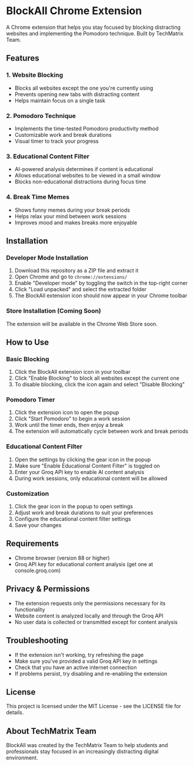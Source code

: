 # BlockAll Chrome Extension

A Chrome extension that helps you stay focused by blocking distracting websites and implementing the Pomodoro technique. Built by TechMatrix Team.

## Features

### 1. Website Blocking
- Blocks all websites except the one you're currently using
- Prevents opening new tabs with distracting content
- Helps maintain focus on a single task

### 2. Pomodoro Technique
- Implements the time-tested Pomodoro productivity method
- Customizable work and break durations
- Visual timer to track your progress

### 3. Educational Content Filter
- AI-powered analysis determines if content is educational
- Allows educational websites to be viewed in a small window
- Blocks non-educational distractions during focus time

### 4. Break Time Memes
- Shows funny memes during your break periods
- Helps relax your mind between work sessions
- Improves mood and makes breaks more enjoyable

## Installation

### Developer Mode Installation
1. Download this repository as a ZIP file and extract it
2. Open Chrome and go to `chrome://extensions/`
3. Enable "Developer mode" by toggling the switch in the top-right corner
4. Click "Load unpacked" and select the extracted folder
5. The BlockAll extension icon should now appear in your Chrome toolbar

### Store Installation (Coming Soon)
The extension will be available in the Chrome Web Store soon.

## How to Use

### Basic Blocking
1. Click the BlockAll extension icon in your toolbar
2. Click "Enable Blocking" to block all websites except the current one
3. To disable blocking, click the icon again and select "Disable Blocking"

### Pomodoro Timer
1. Click the extension icon to open the popup
2. Click "Start Pomodoro" to begin a work session
3. Work until the timer ends, then enjoy a break
4. The extension will automatically cycle between work and break periods

### Educational Content Filter
1. Open the settings by clicking the gear icon in the popup
2. Make sure "Enable Educational Content Filter" is toggled on
3. Enter your Groq API key to enable AI content analysis
4. During work sessions, only educational content will be allowed

### Customization
1. Click the gear icon in the popup to open settings
2. Adjust work and break durations to suit your preferences
3. Configure the educational content filter settings
4. Save your changes

## Requirements
- Chrome browser (version 88 or higher)
- Groq API key for educational content analysis (get one at console.groq.com)

## Privacy & Permissions
- The extension requests only the permissions necessary for its functionality
- Website content is analyzed locally and through the Groq API
- No user data is collected or transmitted except for content analysis

## Troubleshooting
- If the extension isn't working, try refreshing the page
- Make sure you've provided a valid Groq API key in settings
- Check that you have an active internet connection
- If problems persist, try disabling and re-enabling the extension

## License
This project is licensed under the MIT License - see the LICENSE file for details.

## About TechMatrix Team
BlockAll was created by the TechMatrix Team to help students and professionals stay focused in an increasingly distracting digital environment.